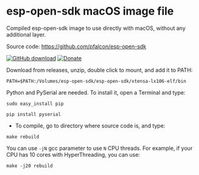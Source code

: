 # esp-open-sdk macOS image file

Compiled esp-open-sdk image to use directly with macOS, without any additional layer.

Source code: https://github.com/pfalcon/esp-open-sdk

[![GitHub download](https://img.shields.io/github/downloads/RavenSystem/esp-open-sdk-macos-image/total.svg)](https://github.com/RavenSystem/esp-open-sdk-macos-image/releases/latest)
[![Donate](https://img.shields.io/badge/donate-PayPal-blue.svg)](https://paypal.me/ravensystem)

Download from releases, unzip, double click to mount, and add it to PATH:

`PATH=$PATH:/Volumes/esp-open-sdk/esp-open-sdk/xtensa-lx106-elf/bin`

Python and PySerial are needed. To install it, open a Terminal and type:

`sudo easy_install pip`

`pip install pyserial`

* To compile, go to directory where source code is, and type:

`make rebuild`

You can use `-jN` gcc parameter to use `N` CPU threads.
For example, if your CPU has 10 cores with HyperThreading, you can use:

`make -j20 rebuild`

